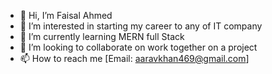 - 👋 Hi, I’m Faisal Ahmed
- 👀 I’m interested in starting my career to any of IT company 
- 🌱 I’m currently learning MERN full Stack
- 💞️ I’m looking to collaborate on work together on a project
- 📫 How to reach me [Email: aaravkhan469@gmail.com]

<!---
zftyfaisalahmed/zftyfaisalahmed is a ✨ special ✨ repository because its `README.md` (this file) appears on your GitHub profile.
You can click the Preview link to take a look at your changes.
--->
